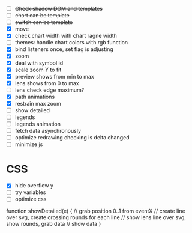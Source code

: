 - [ ] ~~Check shadow DOM and templates~~
- [ ] ~~chart can be template~~
- [ ] ~~switch can be template~~
- [x] move
- [x] check chart width with chart ragne width
- [ ] themes: handle chart colors with rgb function
- [x] bind listeners once, set flag is adjusting
- [x] zoom
- [x] deal with symbol id
- [x] scale zoom Y to fit
- [x] preview shows from min to max
- [x] lens shows from 0 to max
- [ ] lens check edge maximum?
- [x] path animations
- [x] restrain max zoom
- [ ] show detailed
- [ ] legends
- [ ] legends animation
- [ ] fetch data asynchronously
- [ ] optimize redrawing checking is delta changed
- [ ] minimize js

# CSS
- [x] hide overflow y
- [ ] try variables
- [ ] optimize css

function showDetailed(e) {
  // grab position 0..1 from eventX
  // create line over svg, create crossing rounds for each line
  // show lens line over svg, show rounds, grab data
  // show data
}